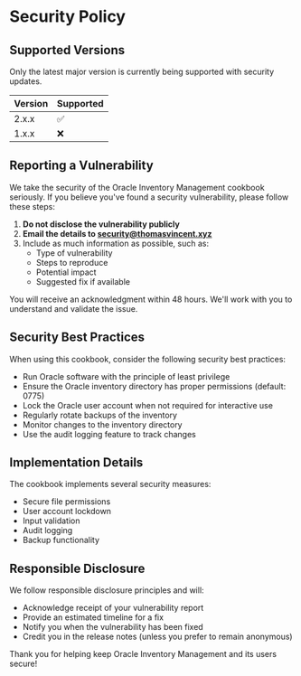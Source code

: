 # Security Policy

## Supported Versions

Only the latest major version is currently being supported with security updates.

| Version | Supported          |
| ------- | ------------------ |
| 2.x.x   | :white_check_mark: |
| 1.x.x   | :x:                |

## Reporting a Vulnerability

We take the security of the Oracle Inventory Management cookbook seriously. If you believe you've found a security vulnerability, please follow these steps:

1. **Do not disclose the vulnerability publicly**
2. **Email the details to security@thomasvincent.xyz**
3. Include as much information as possible, such as:
   - Type of vulnerability
   - Steps to reproduce
   - Potential impact
   - Suggested fix if available

You will receive an acknowledgment within 48 hours. We'll work with you to understand and validate the issue.

## Security Best Practices

When using this cookbook, consider the following security best practices:

- Run Oracle software with the principle of least privilege
- Ensure the Oracle inventory directory has proper permissions (default: 0775)
- Lock the Oracle user account when not required for interactive use
- Regularly rotate backups of the inventory
- Monitor changes to the inventory directory
- Use the audit logging feature to track changes

## Implementation Details

The cookbook implements several security measures:

- Secure file permissions
- User account lockdown
- Input validation
- Audit logging
- Backup functionality

## Responsible Disclosure

We follow responsible disclosure principles and will:

- Acknowledge receipt of your vulnerability report
- Provide an estimated timeline for a fix
- Notify you when the vulnerability has been fixed
- Credit you in the release notes (unless you prefer to remain anonymous)

Thank you for helping keep Oracle Inventory Management and its users secure!